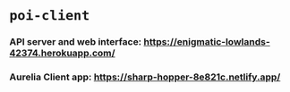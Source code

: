# `poi-client`

### API server and web interface: https://enigmatic-lowlands-42374.herokuapp.com/
### Aurelia Client app: https://sharp-hopper-8e821c.netlify.app/

